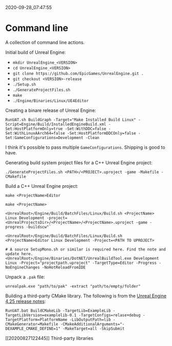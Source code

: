 2020-09-28_07:47:55

# Command line

A collection of command line actions.

Initial build of Unreal Engine:
- `mkdir UnrealEngine_<VERSION>`
- `cd UnrealEngine_<VERSION>`
- `git clone https://github.com/EpicGames/UnrealEngine.git .`
- `git checkout <VERSION>-release`
- `./Setup.sh`
- `./GenerateProjectFiles.sh`
- `make`
- `./Engine/Binaries/Linux/UE4Editor`


Creating a binare release of Unreal Engine:
```
RunUAT.sh BuildGraph -Target="Make Installed Build Linux" -Script=Engine/Build/InstalledEngineBuild.xml -Set:HostPlatformOnly=true -Set:WithDDC=false -Set:WithLinuxAArch64=false -Set:HostPlatformDDCOnly=false -Set:GameConfigurations=Development -Clean
```
I think it's possible to pass multiple `GameConfigurations`. Shipping is good to have.


Generating build system project files for a C++ Unreal Engine project:
```
./GenerateProjectFiles.sh <PATH>/<PROJECT>.uproject -game -Makefile -CMakefile
```

Build a C++ Unreal Engine project:
```
make <ProjectName>Editor
```
```
make <ProjectName>
```
```
<UnrealRoot>/Engine/Build/BatchFiles/Linux/Build.sh <ProjectName> Linux Development -project=<UnrealProjectsDir>/<ProjectName>/<ProjectName>.uproject -game -progress -buildscw"`
```
```
<UnrealRoot>/Engine/Build/BatchFiles/Linux/Build.sh <ProjectName>Editor Linux Development -Project=<PATH TO UPROJECT>
```
```
# A source SetupMono.sh or similar is required here. Find the note and update here.
<UnrealRoot>/Engine/Binaries/DotNET/UnrealBuildTool.exe Development Linux -Project="projectpath.uproject" -TargetType=Editor -Progress -NoEngineChanges -NoHotReloadFromIDE
```

Unpack a `.pak` file:
```
unrealpak.exe "path/to/pak" -extract "path/to/empty/folder"
```

Building a third-party CMake library.
The following is from the [Unreal Engine 4.25 release notes](https://docs.unrealengine.com/en-US/Support/Builds/ReleaseNotes/4_25/index.html):
```
RunUAT.bat BuildCMakeLib -TargetLib=ExampleLib -TargetLibVersion=examplelib-0.1 -TargetConfigs=relase+debug -TargetPlatform=PlatformName -LibOutputPath=lib -CMakeGenerator=Makefile -CMakeAdditionalArguments="-DEXAMPLE_CMAKE_DEFINE=1" -MakeTarget=all -SkipSubmit
```

[[20200827122445]] Third-party libraries